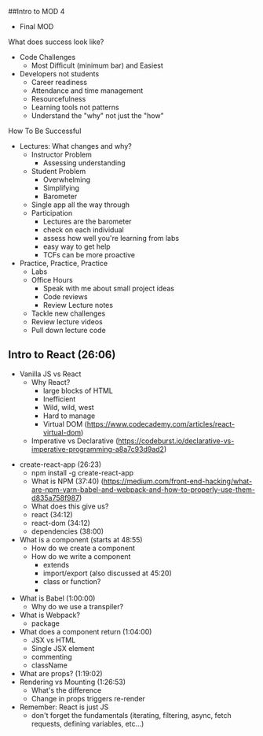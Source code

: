 ##Intro to MOD 4

- Final MOD

What does success look like?

- Code Challenges
  - Most Difficult (minimum bar) and Easiest
- Developers not students
  - Career readiness
  - Attendance and time management
  - Resourcefulness
  - Learning tools not patterns
  - Understand the "why" not just the "how"

How To Be Successful

- Lectures: What changes and why?
  - Instructor Problem
    - Assessing understanding
  - Student Problem
    - Overwhelming
    - Simplifying
    - Barometer
  - Single app all the way through
  - Participation
    - Lectures are the barometer
    - check on each individual
    - assess how well you're learning from labs
    - easy way to get help
    - TCFs can be more proactive
- Practice, Practice, Practice
  - Labs
  - Office Hours
    - Speak with me about small project ideas
    - Code reviews
    - Review Lecture notes
  - Tackle new challenges
  - Review lecture videos
  - Pull down lecture code

## Intro to React (26:06)

- Vanilla JS vs React
  - Why React?
    - large blocks of HTML
    - Inefficient
    - Wild, wild, west
    - Hard to manage
    - Virtual DOM (https://www.codecademy.com/articles/react-virtual-dom)
  - Imperative vs Declarative (https://codeburst.io/declarative-vs-imperative-programming-a8a7c93d9ad2)

* create-react-app (26:23)
  - npm install -g create-react-app
  - What is NPM (37:40) (https://medium.com/front-end-hacking/what-are-npm-yarn-babel-and-webpack-and-how-to-properly-use-them-d835a758f987)
  - What does this give us?
  - react (34:12)
  - react-dom (34:12)
  - dependencies (38:00)
* What is a component (starts at 48:55)
  - How do we create a component
  - How do we write a component
    - extends
    - import/export (also discussed at 45:20)
    - class or function?
    - <Capitalization />
* What is Babel (1:00:00)
  - Why do we use a transpiler?
* What is Webpack?
  - package
* What does a component return (1:04:00)
  - JSX vs HTML
  - Single JSX element
  - commenting
  - className
* What are props? (1:19:02)
* Rendering vs Mounting (1:26:53)
  - What's the difference
  - Change in props triggers re-render
* Remember: React is just JS
  - don't forget the fundamentals (iterating, filtering, async, fetch requests, defining variables, etc...)
